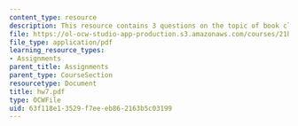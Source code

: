 ```yaml
---
content_type: resource
description: This resource contains 3 questions on the topic of book clubs.
file: https://ol-ocw-studio-app-production.s3.amazonaws.com/courses/21h-418-from-print-to-digital-technologies-of-the-word-1450-present-fall-2005/63f118e13529f7eeeb862163b5c03199_hw7.pdf
file_type: application/pdf
learning_resource_types:
- Assignments
parent_title: Assignments
parent_type: CourseSection
resourcetype: Document
title: hw7.pdf
type: OCWFile
uid: 63f118e1-3529-f7ee-eb86-2163b5c03199
---
```

